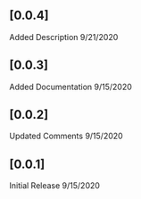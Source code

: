 ## [0.0.4]
Added Description
9/21/2020

## [0.0.3]
Added Documentation
9/15/2020

## [0.0.2]
Updated Comments
9/15/2020

## [0.0.1]
Initial Release
9/15/2020

